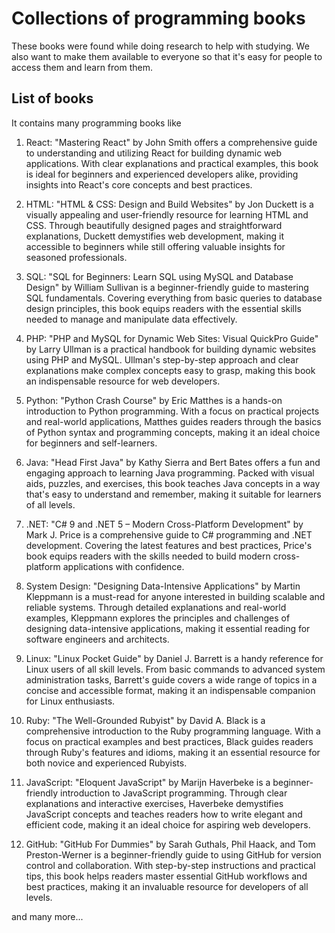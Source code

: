 
# Collections of programming books 

These books were found while doing research to help with studying. We also want to make them available to everyone so that it's easy for people to access them and learn from them.


## List of books 
It contains many programming books like
1. React: "Mastering React" by John Smith offers a comprehensive guide to understanding and utilizing React for building dynamic web applications. With clear explanations and practical examples, this book is ideal for beginners and experienced developers alike, providing insights into React's core concepts and best practices.

2. HTML: "HTML & CSS: Design and Build Websites" by Jon Duckett is a visually appealing and user-friendly resource for learning HTML and CSS. Through beautifully designed pages and straightforward explanations, Duckett demystifies web development, making it accessible to beginners while still offering valuable insights for seasoned professionals.

3. SQL: "SQL for Beginners: Learn SQL using MySQL and Database Design" by William Sullivan is a beginner-friendly guide to mastering SQL fundamentals. Covering everything from basic queries to database design principles, this book equips readers with the essential skills needed to manage and manipulate data effectively.

4. PHP: "PHP and MySQL for Dynamic Web Sites: Visual QuickPro Guide" by Larry Ullman is a practical handbook for building dynamic websites using PHP and MySQL. Ullman's step-by-step approach and clear explanations make complex concepts easy to grasp, making this book an indispensable resource for web developers.

5. Python: "Python Crash Course" by Eric Matthes is a hands-on introduction to Python programming. With a focus on practical projects and real-world applications, Matthes guides readers through the basics of Python syntax and programming concepts, making it an ideal choice for beginners and self-learners.

6. Java: "Head First Java" by Kathy Sierra and Bert Bates offers a fun and engaging approach to learning Java programming. Packed with visual aids, puzzles, and exercises, this book teaches Java concepts in a way that's easy to understand and remember, making it suitable for learners of all levels.

7. .NET: "C# 9 and .NET 5 – Modern Cross-Platform Development" by Mark J. Price is a comprehensive guide to C# programming and .NET development. Covering the latest features and best practices, Price's book equips readers with the skills needed to build modern cross-platform applications with confidence.

8. System Design: "Designing Data-Intensive Applications" by Martin Kleppmann is a must-read for anyone interested in building scalable and reliable systems. Through detailed explanations and real-world examples, Kleppmann explores the principles and challenges of designing data-intensive applications, making it essential reading for software engineers and architects.

9. Linux: "Linux Pocket Guide" by Daniel J. Barrett is a handy reference for Linux users of all skill levels. From basic commands to advanced system administration tasks, Barrett's guide covers a wide range of topics in a concise and accessible format, making it an indispensable companion for Linux enthusiasts.

10. Ruby: "The Well-Grounded Rubyist" by David A. Black is a comprehensive introduction to the Ruby programming language. With a focus on practical examples and best practices, Black guides readers through Ruby's features and idioms, making it an essential resource for both novice and experienced Rubyists.

11. JavaScript: "Eloquent JavaScript" by Marijn Haverbeke is a beginner-friendly introduction to JavaScript programming. Through clear explanations and interactive exercises, Haverbeke demystifies JavaScript concepts and teaches readers how to write elegant and efficient code, making it an ideal choice for aspiring web developers.

12. GitHub: "GitHub For Dummies" by Sarah Guthals, Phil Haack, and Tom Preston-Werner is a beginner-friendly guide to using GitHub for version control and collaboration. With step-by-step instructions and practical tips, this book helps readers master essential GitHub workflows and best practices, making it an invaluable resource for developers of all levels.

and many more...